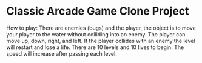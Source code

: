 # Classic Arcade Game Clone Project

How to play:
There are enemies (bugs) and the player, the object is to move your player to the water without colliding into an enemy. The player can move up, down, right, and left. If the player collides with an enemy the level will restart and lose a life. There are 10 levels and 10 lives to begin. The speed will increase after passing each level. 



